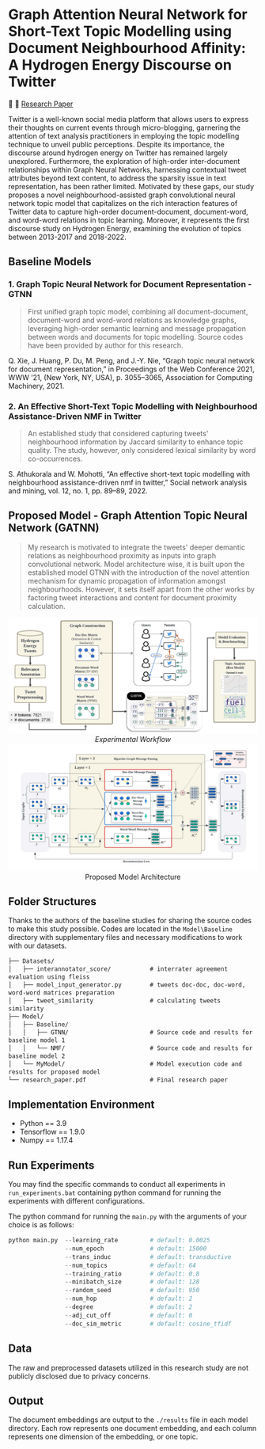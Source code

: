 # Graph Attention Neural Network for Short-Text Topic Modelling using Document Neighbourhood Affinity: A Hydrogen Energy Discourse on Twitter

🔗 📄 [Research Paper](research_paper.pdf)

Twitter is a well-known social media platform that allows users to express their thoughts on current events through
micro-blogging, garnering the attention of text analysis practitioners in employing the topic modelling technique to unveil public
perceptions. Despite its importance, the discourse around hydrogen energy on Twitter has remained largely unexplored. Furthermore,
the exploration of high-order inter-document relationships within Graph Neural Networks, harnessing contextual tweet attributes
beyond text content, to address the sparsity issue in text representation, has been rather limited. Motivated by these gaps, our study
proposes a novel neighbourhood-assisted graph convolutional neural network topic model that capitalizes on the rich interaction
features of Twitter data to capture high-order document-document, document-word, and word-word relations in topic learning.
Moreover, it represents the first discourse study on Hydrogen Energy, examining the evolution of topics between 2013-2017 and
2018-2022.


## Baseline Models
### 1. Graph Topic Neural Network for Document Representation - GTNN

>First unified graph topic model, combining all document-document, document-word and word-word relations as knowledge graphs, leveraging high-order semantic learning and message propagation between words and documents for topic modelling. Source codes have been provided by author for this research.

Q. Xie, J. Huang, P. Du, M. Peng, and J.-Y. Nie, “Graph topic neural network for document representation,” in Proceedings of the Web Conference 2021, WWW ’21, (New York, NY, USA), p. 3055–3065, Association for Computing Machinery, 2021.


### 2. An Effective Short-Text Topic Modelling with Neighbourhood Assistance-Driven NMF in Twitter

>An established study that considered capturing tweets' neighbourhood information by Jaccard similarity to enhance topic quality. The study, however, only considered lexical similarity by word co-occurrences.

S. Athukorala and W. Mohotti, “An effective short-text topic modelling with neighbourhood assistance-driven nmf in twitter,” Social network analysis and mining, vol. 12, no. 1, pp. 89–89, 2022.


## Proposed Model - Graph Attention Topic Neural Network (GATNN)

>My research is motivated to integrate the tweets' deeper demantic relations as neighbourhood proximity as inputs into graph convolutional network. Model architecture wise, it is built upon the established model GTNN with the introduction of the novel attention mechanism for dynamic propagation of information amongst neighbourhoods. However, it sets itself apart from the other works by factoring tweet interactions and content for document proximity calculation.

<figure <figure style="text-align: center; margin: 0 auto">
    <img src="img/experimental_workflow.png" />
    <figcaption><em>Experimental Workflow</em></figcaption>
</figure>

<figure <figure style="text-align: center; margin: 0 auto">
    <img src="img/model_architecture_GATNN.png" />
    <figcaption>Proposed Model Architecture</figcaption>
</figure>


## Folder Structures

Thanks to the authors of the baseline studies for sharing the source codes to make this study possible. Codes are located in the `Model\Baseline` directory with supplementary files and necessary modifications to work with our datasets.

```
├── Datasets/                   
│   ├── interannotator_score/           # interrater agreement evaluation using fleiss
│   ├── model_input_generator.py        # tweets doc-doc, doc-word, word-word matrices preparation
│   ├── tweet_similarity                # calculating tweets similarity
├── Model/                           
│   ├── Baseline/                       
│   │   ├── GTNN/                       # Source code and results for baseline model 1
│   │   └── NMF/                        # Source code and results for baseline model 2
│   └── MyModel/                        # Model execution code and results for proposed model
└── research_paper.pdf                  # Final research paper
```

## Implementation Environment
- Python == 3.9
- Tensorflow == 1.9.0
- Numpy == 1.17.4

## Run Experiments

You may find the specific commands to conduct all experiments in `run_experiments.bat` containing python command for running the experiments with different configurations.

The python command for running the `main.py` with the arguments of your choice is as follows:
```python
python main.py  --learning_rate         # default: 0.0025   
                --num_epoch             # default: 15000
                --trans_induc           # default: transductive
                --num_topics            # default: 64
                --training_ratio        # default: 0.8
                --minibatch_size        # default: 128
                --random_seed           # default: 950
                --num_hop               # default: 2
                --degree                # default: 2
                --adj_cut_off           # default: 0
                --doc_sim_metric        # default: cosine_tfidf
```

## Data

The raw and preprocessed datasets utilized in this research study are not publicly disclosed due to privacy concerns.

## Output

The document embeddings are output to the `./results` file in each model directory. Each row represents one document embedding, and each column represents one dimension of the embedding, or one topic. 


